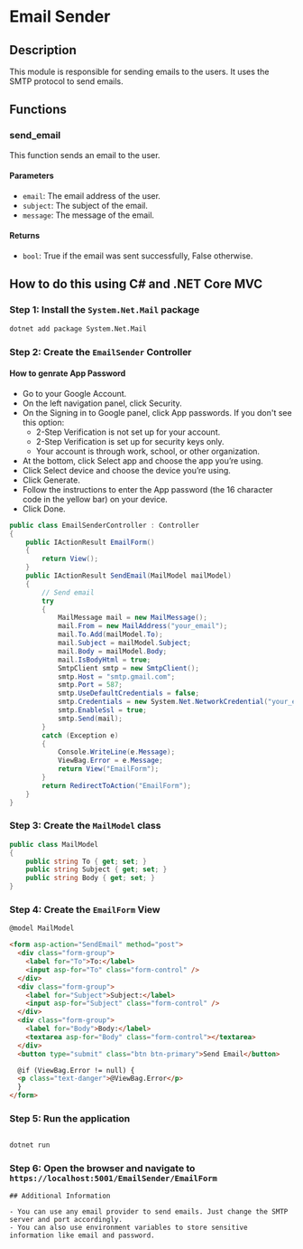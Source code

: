 # Email Sender

## Description

This module is responsible for sending emails to the users. It uses the SMTP protocol to send emails.

## Functions

### send_email

This function sends an email to the user.

#### Parameters

- `email`: The email address of the user.
- `subject`: The subject of the email.
- `message`: The message of the email.

#### Returns

- `bool`: True if the email was sent successfully, False otherwise.

## How to do this using C# and .NET Core MVC

### Step 1: Install the `System.Net.Mail` package

```bash
dotnet add package System.Net.Mail
```

### Step 2: Create the `EmailSender` Controller

#### How to genrate App Password

- Go to your Google Account.
- On the left navigation panel, click Security.
- On the Signing in to Google panel, click App passwords. If you don't see this option:
  - 2-Step Verification is not set up for your account.
  - 2-Step Verification is set up for security keys only.
  - Your account is through work, school, or other organization.
- At the bottom, click Select app and choose the app you’re using.
- Click Select device and choose the device you’re using.
- Click Generate.
- Follow the instructions to enter the App password (the 16 character code in the yellow bar) on your device.
- Click Done.

```csharp
public class EmailSenderController : Controller
{
    public IActionResult EmailForm()
    {
        return View();
    }
    public IActionResult SendEmail(MailModel mailModel)
    {
        // Send email
        try
        {
            MailMessage mail = new MailMessage();
            mail.From = new MailAddress("your_email");
            mail.To.Add(mailModel.To);
            mail.Subject = mailModel.Subject;
            mail.Body = mailModel.Body;
            mail.IsBodyHtml = true;
            SmtpClient smtp = new SmtpClient();
            smtp.Host = "smtp.gmail.com";
            smtp.Port = 587;
            smtp.UseDefaultCredentials = false;
            smtp.Credentials = new System.Net.NetworkCredential("your_email", "your_app_password"); // Enter seders User name and password
            smtp.EnableSsl = true;
            smtp.Send(mail);
        }
        catch (Exception e)
        {
            Console.WriteLine(e.Message);
            ViewBag.Error = e.Message;
            return View("EmailForm");
        }
        return RedirectToAction("EmailForm");
    }
}
```

### Step 3: Create the `MailModel` class

```csharp
public class MailModel
{
    public string To { get; set; }
    public string Subject { get; set; }
    public string Body { get; set; }
}
```

### Step 4: Create the `EmailForm` View

```html
@model MailModel

<form asp-action="SendEmail" method="post">
  <div class="form-group">
    <label for="To">To:</label>
    <input asp-for="To" class="form-control" />
  </div>
  <div class="form-group">
    <label for="Subject">Subject:</label>
    <input asp-for="Subject" class="form-control" />
  </div>
  <div class="form-group">
    <label for="Body">Body:</label>
    <textarea asp-for="Body" class="form-control"></textarea>
  </div>
  <button type="submit" class="btn btn-primary">Send Email</button>

  @if (ViewBag.Error != null) {
  <p class="text-danger">@ViewBag.Error</p>
  }
</form>
```

### Step 5: Run the application

```bash

dotnet run
```

### Step 6: Open the browser and navigate to `https://localhost:5001/EmailSender/EmailForm`

```
## Additional Information

- You can use any email provider to send emails. Just change the SMTP server and port accordingly.
- You can also use environment variables to store sensitive information like email and password.
```
